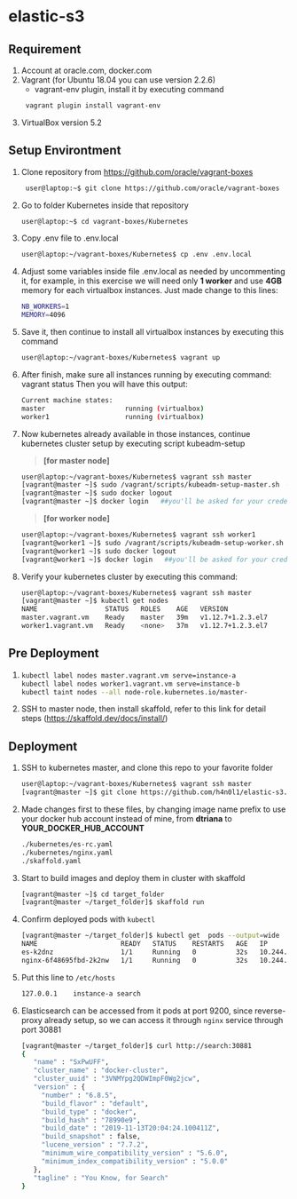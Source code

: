 
# elastic-s3
## Requirement
1. Account at oracle.com, docker.com
2. Vagrant (for Ubuntu 18.04 you can use version 2.2.6)
   - vagrant-env plugin, install it by executing command
    ```bash
     vagrant plugin install vagrant-env
     ```
3. VirtualBox version 5.2

## Setup Environtment
1. Clone repository from https://github.com/oracle/vagrant-boxes
    ```bash 
     user@laptop:~$ git clone https://github.com/oracle/vagrant-boxes
     ```
2. Go to folder Kubernetes inside that repository
    ```bash
    user@laptop:~$ cd vagrant-boxes/Kubernetes
    ```
4. Copy .env file to .env.local
   ```bash
   user@laptop:~/vagrant-boxes/Kubernetes$ cp .env .env.local
   ```
5. Adjust some variables inside file .env.local as needed by uncommenting it, for example, in this exercise we will need only **1 worker** and use **4GB** memory for each virtualbox instances. Just made change to this lines:
   ```bash
   NB_WORKERS=1
   MEMORY=4096
   ```
6. Save it, then continue to install all virtualbox instances by executing this command
    ```bash
    user@laptop:~/vagrant-boxes/Kubernetes$ vagrant up
    ```
7. After finish, make sure all instances running by executing command: vagrant status
   Then you will have this output:
   ```bash
   Current machine states:
   master                    running (virtualbox)
   worker1                   running (virtualbox)
   ```
8. Now kubernetes already available in those instances, continue kubernetes cluster setup by executing script kubeadm-setup
   > **[for master node]** 
   ```bash
   user@laptop:~/vagrant-boxes/Kubernetes$ vagrant ssh master
   [vagrant@master ~]$ sudo /vagrant/scripts/kubeadm-setup-master.sh  ##you'll be asked for your credential at oracle.com
   [vagrant@master ~]$ sudo docker logout
   [vagrant@master ~]$ docker login   ##you'll be asked for your credential at docker.com
   ```

   > **[for worker node]** 
   ```bash
   user@laptop:~/vagrant-boxes/Kubernetes$ vagrant ssh worker1
   [vagrant@worker1 ~]$ sudo /vagrant/scripts/kubeadm-setup-worker.sh   ##you'll be asked for your credential at oracle.com
   [vagrant@worker1 ~]$ sudo docker logout
   [vagrant@worker1 ~]$ docker login   ##you'll be asked for your credential at docker.com
   ```

9. Verify your kubernetes cluster by executing this command:
   ```bash
   user@laptop:~/vagrant-boxes/Kubernetes$ vagrant ssh master
   [vagrant@master ~]$ kubectl get nodes
   NAME                 STATUS   ROLES    AGE   VERSION
   master.vagrant.vm    Ready    master   39m   v1.12.7+1.2.3.el7
   worker1.vagrant.vm   Ready    <none>   37m   v1.12.7+1.2.3.el7
   ```

## Pre Deployment
1. ```bash
   kubectl label nodes master.vagrant.vm serve=instance-a
   kubectl label nodes worker1.vagrant.vm serve=instance-b
   kubectl taint nodes --all node-role.kubernetes.io/master-
   ```
2. SSH to master node, then install skaffold, refer to this link for detail steps (https://skaffold.dev/docs/install/)

## Deployment
1. SSH to kubernetes master, and clone this repo to your favorite folder
   ```bash
   user@laptop:~/vagrant-boxes/Kubernetes$ vagrant ssh master
   [vagrant@master ~]$ git clone https://github.com/h4n0l1/elastic-s3.git target_folder
   ```
2. Made changes first to these files, by changing image name prefix to use your docker hub account instead of mine, from **dtriana** to **YOUR_DOCKER_HUB_ACCOUNT**
   ```html
   ./kubernetes/es-rc.yaml        
   ./kubernetes/nginx.yaml        
   ./skaffold.yaml  
   ```
2. Start to build images and deploy them in cluster with skaffold
   ```bash
   [vagrant@master ~]$ cd target_folder
   [vagrant@master ~/target_folder]$ skaffold run
   ```
3. Confirm deployed pods with `kubectl`
   ```bash
   [vagrant@master ~/target_folder]$ kubectl get  pods --output=wide
   NAME                     READY   STATUS    RESTARTS   AGE   IP            NODE                 NOMINATED NODE
   es-k2dnz                 1/1     Running   0          32s   10.244.1.47   worker1.vagrant.vm   <none>
   nginx-6f48695fbd-2k2nw   1/1     Running   0          32s   10.244.0.12   master.vagrant.vm    <none>
   ```
4. Put this line to `/etc/hosts`
   ```bash
   127.0.0.1	instance-a search
   ```
5. Elasticsearch can be accessed from it pods at port 9200, since reverse-proxy already setup, so we can access it through `nginx` service through port 30881
   ```bash
   [vagrant@master ~/target_folder]$ curl http://search:30881
   {
      "name" : "SxPwUFF",
      "cluster_name" : "docker-cluster",
      "cluster_uuid" : "3VNMYpg2QDWImpF0Wg2jcw",
      "version" : {
        "number" : "6.8.5",
        "build_flavor" : "default",
        "build_type" : "docker",
        "build_hash" : "78990e9",
        "build_date" : "2019-11-13T20:04:24.100411Z",
        "build_snapshot" : false,
        "lucene_version" : "7.7.2",
        "minimum_wire_compatibility_version" : "5.6.0",
        "minimum_index_compatibility_version" : "5.0.0"
      },
      "tagline" : "You Know, for Search"
   }
   ```
